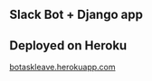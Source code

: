 ## Slack Bot + Django app

## Deployed on Heroku
[botaskleave.herokuapp.com](https://botaskleave.herokuapp.com/slack/list_team/)
